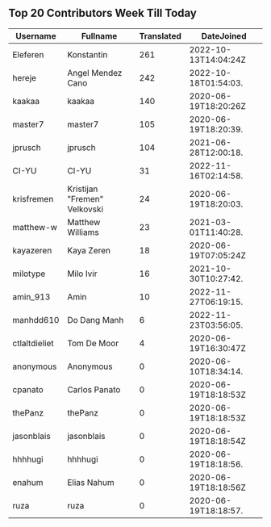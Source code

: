 ## Top 20 Contributors Week Till Today ##
|Username|Fullname|Translated|DateJoined|
|--------|--------|----------|----------|
|Eleferen|Konstantin|261|2022-10-13T14:04:24Z|
|hereje|Angel Mendez Cano|242|2022-10-18T01:54:03.|
|kaakaa|kaakaa|140|2020-06-19T18:20:26Z|
|master7|master7|105|2020-06-19T18:20:39.|
|jprusch|jprusch|104|2021-06-28T12:00:18.|
|CI-YU|CI-YU|31|2022-11-16T02:14:58.|
|krisfremen|Kristijan "Fremen" Velkovski|24|2020-06-19T18:20:03.|
|matthew-w|Matthew Williams|23|2021-03-01T11:40:28.|
|kayazeren|Kaya Zeren|18|2020-06-19T07:05:24Z|
|milotype|Milo Ivir|16|2021-10-30T10:27:42.|
|amin_913|Amin|10|2022-11-27T06:19:15.|
|manhdd610|Do Dang Manh|6|2022-11-23T03:56:05.|
|ctlaltdieliet|Tom De Moor|4|2020-06-19T16:30:47Z|
|anonymous|Anonymous|0|2020-06-10T18:34:14.|
|cpanato|Carlos Panato|0|2020-06-19T18:18:53Z|
|thePanz|thePanz|0|2020-06-19T18:18:53Z|
|jasonblais|jasonblais|0|2020-06-19T18:18:54Z|
|hhhhugi|hhhhugi|0|2020-06-19T18:18:56.|
|enahum|Elias  Nahum|0|2020-06-19T18:18:56Z|
|ruza|ruza|0|2020-06-19T18:18:57.|
